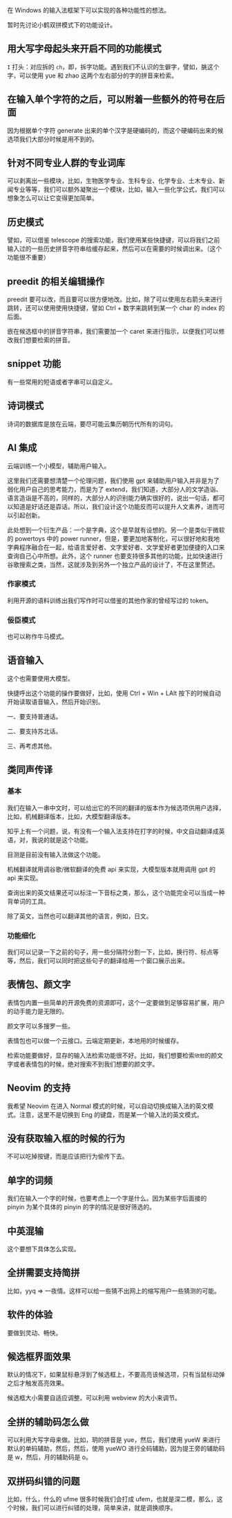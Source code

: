 在 Windows 的输入法框架下可以实现的各种功能性的想法。

暂时先讨论小鹤双拼模式下的功能设计。

## 用大写字母起头来开启不同的功能模式

`I` 打头：对应拆的 `ch`，即，拆字功能。遇到我们不认识的生僻字，譬如，朓这个字，可以使用 yue 和 zhao 这两个左右部分的字的拼音来检索。

## 在输入单个字符的之后，可以附着一些额外的符号在后面

因为根据单个字符 generate 出来的单个汉字是硬编码的，而这个硬编码出来的候选项我们大部分时候是用不到的。

## 针对不同专业人群的专业词库

可以剥离出一些模块，比如，生物医学专业、生科专业、化学专业、土木专业、新闻专业等等，我们可以额外凝聚出一个模块，比如，输入一些化学公式，我们可以想象怎么可以让它变得更加简单。

## 历史模式

譬如，可以借鉴 telescope 的搜索功能，我们使用某些快捷键，可以将我们之前输入过的一些历史拼音字符串给缓存起来，然后可以在需要的时候调出来。（这个功能很不重要）

## preedit 的相关编辑操作

preedit 要可以改，而且要可以很方便地改。比如，除了可以使用左右箭头来进行跳转，还可以使用使用快捷键，譬如 Ctrl + 数字来跳转到某一个 char 的 index 的后面。

嵌在候选框中的拼音字符串，我们需要加一个 caret 来进行指示，以便我们可以修改我们想要检索的拼音。

## snippet 功能

有一些常用的短语或者字串可以自定义。

## 诗词模式

诗词的数据库是放在云端，要尽可能云集历朝历代所有的词句。

## AI 集成

云端训练一个小模型，辅助用户输入。

这里我们还需要想清楚一个伦理问题，我们使用 gpt 来辅助用户输入并非是为了弱化用户自己的思考能力，而是为了 extend，我们知道，大部分人的文学造诣、语言造诣是不高的，同样的，大部分人的识别能力确实很好的，说出一句话，都可以知道是好话还是孬话。所以，我们设计这个功能反而可以提升人文素养，进而可以引起创新。

此处想到一个衍生产品：一个是字典，这个是早就有设想的。另一个是类似于微软的 powertoys 中的 power runner，但是，要更加地客制化，可以很好地和我地字典程序融合在一起，给语言爱好者、文字爱好者、文学爱好者更加便捷的入口来查询自己心中所想。此外，这个 runner 也要支持很多其他的功能，比如快速进行谷歌搜索之类，当然，这就涉及到另外一个独立产品的设计了，不在这里赘述。

### 作家模式

利用开源的语料训练出我们写作时可以借鉴的其他作家的曾经写过的 token。

### 佞臣模式

也可以称作牛马模式。

## 语音输入

这个也需要使用大模型。

快捷呼出这个功能的操作要做好，比如，使用 Ctrl + Win + LAlt 按下的时候自动开始读取语音输入，然后开始识别。

一、要支持普通话。

二、要支持苏北话。

三、再考虑其他。

## 类同声传译

### 基本

我们在输入一串中文时，可以给出它的不同的翻译的版本作为候选项供用户选择，比如，机械翻译版本，比如，大模型翻译版本。

知乎上有一个问题，说，有没有一个输入法支持在打字的时候，中文自动翻译成英语，对，我说的就是这个功能。

目测是目前没有输入法做这个功能。

机械翻译就用调谷歌/微软翻译的免费 api 来实现，大模型版本就用调用 gpt 的 api 来实现。

查询出来的英文结果还可以标注一下音标之类，那么，这个功能完全可以当成一种背单词的工具。

除了英文，当然也可以翻译其他的语言，例如，日文。

### 功能细化

我们可以记录一下之前的句子，用一些分隔符分割一下，比如，换行符、标点等等，然后，我们可以同时把这些句子的翻译给用一个窗口展示出来。

## 表情包、颜文字

表情包内置一些简单的开源免费的资源即可，这个一定要做到足够容易扩展，用户的动手能力是无限的。

颜文字可以多搜罗一些。

表情包也可以做一个云接口。云端定期更新，本地用的时候缓存。

检索功能要做好，显存的输入法检索功能很不好。比如，我们想要检索`欣慰`的颜文字或者表情包的时候，绝对搜索不到我们想要的颜文字。

## Neovim 的支持

我希望 Neovim 在进入 Normal 模式的时候，可以自动切换成输入法的英文模式。注意，这里不是切换到 Eng 的键盘，而是某一个输入法的英文模式。

## 没有获取输入框的时候的行为

不可以吃掉按键，而是应该把行为偷传下去。

## 单字的词频

我们在输入一个字的时候，也要考虑上一个字是什么。因为某些字后面接的 pinyin 为某个具体的 pinyin 的字的情况是很好筛选的。

## 中英混输

这个要想下具体怎么实现。

## 全拼需要支持简拼

比如，yyq => 一夜情。这样可以给一些猜不出网上的缩写用户一些猜测的可能。

## 软件的体验

要做到灵动、畅快。

## 候选框界面效果

默认的情况下，如果鼠标悬浮到了候选框上，不要高亮该候选项，只有当鼠标动弹之后才触发高亮效果。

候选框大小需要自适应调整。可以利用 webview 的大小来调节。

## 全拼的辅助码怎么做

可以利用大写字母来做。比如，玥的拼音是 yue，然后，我们使用 yueW 来进行默认的单码辅助，然后，然后，使用 yueWO 进行全码辅助，因为提王旁的辅助码是 w，然后，月的辅助码是 o。

## 双拼码纠错的问题

比如，什么，什么的 ufme 很多时候我们会打成 ufem，也就是深二模，那么，这个时候，我们可以进行纠错的处理，简单来讲，就是调换顺序。
